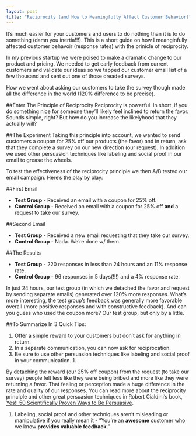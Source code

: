 ```yaml
---
layout: post
title: "Reciprocity (and How to Meaningfully Affect Customer Behavior)"
---
```

It’s much easier for your customers and users to do nothing than it is to do something (damn you inertia!!!). This is a short guide on how I meanginfully affected customer behavoir (response rates) with the prinicle of reciprocity.

In my previous startup we were poised to make a dramatic change to our product and pricing. We needed to get early feedback from current customers and validate our ideas so we tapped our customer email list of a few thousand and sent out one of those dreaded surveys.

How we went about asking our customers to take the survey though made all the difference in the world (120% difference to be precise).

##Enter The Principle of Reciprocity 
Reciprocity is powerful. In short, if you do something nice for someone they’ll likely feel inclined to return the favor. Sounds simple, right? But how do you increase the likelyhood that they actually will?

##The Experiment
Taking this principle into account, we wanted to send customers a coupon for 25% off our products (the favor) and in return, ask that they complete a survey on our new direction (our request). In addition we used other persuasion techniques like labeling and social proof in our email to grease the wheels.

To test the effectiveness of the reciprocity principle we then A/B tested our email campaign. Here’s the play by play:

##First Email
- __Test Group__ - Received an email with a coupon for 25% off.
- __Control Group__ - Received an email with a coupon for 25% off __and__ a request to take our survey.

##Second Email
- __Test Group__ - Received a new email requesting that they take our survey. 
- __Control Group__ - Nada. We’re done w/ them. 

##The Results
- __Test Group__ - 220 responses in less than 24 hours and an 11% response rate.
- __Control Group__ - 96 responses in 5 days(!!!) and a 4% response rate. 

In just 24 hours, our test group (in which we detached the favor and request by sending separate emails) generated over 120% more responses. What’s more interesting, the test group’s feedback was generally more favorable overall (more positive responses and with constructive feedback). And can you guess who used the coupon more? Our test group, but only by a little. 

##To Summarize In 3 Quick Tips:

1. Offer a simple reward to your customers but don’t ask for anything in return.
2. In a separate communication, you can now ask for reciprocation. 
3. Be sure to use other persuasion techniques like labeling and social proof in your communication. 1.

By detaching the reward (our 25% off coupon) from the request (to take our survey) people felt less like they were being bribed and more like they were returning a favor. That feeling or perception made a huge difference in the rate and quality of our responses.
You can read more about the reciprocity principle and other great persuasion techniques in Robert Cialdini’s book, [Yes!: 50 Scientifically Proven Ways to Be Persuasive](http://www.amazon.com/Yes-Scientifically-Proven-Ways-Persuasive/dp/1416576142/ref=cm_cr_pr_product_top).

1. Labeling, social proof and other techniques aren’t misleading or manipulative if you really mean it - “You’re an __awesome__ customer who we know __provides valuable feedback__.”